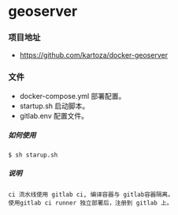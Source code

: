 
# 	geoserver


### 项目地址
- https://github.com/kartoza/docker-geoserver


### 文件
- docker-compose.yml 部署配置。
- startup.sh 启动脚本。
- gitlab.env 配置文件。

#####   如何使用 

    $ sh starup.sh


#####   说明
    
    ci 流水线使用 gitlab ci, 编译容器与 gitlab容器隔离。
    使用gitlab ci runner 独立部署后，注册到 gitlab 上。

    